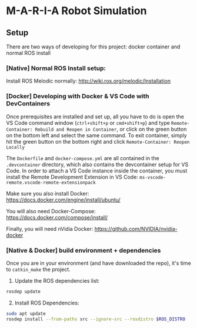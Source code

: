 # M-A-R-I-A Robot Simulation

## Setup
There are two ways of developing for this project: docker container and normal ROS install

### [Native] Normal ROS Install setup:
Install ROS Melodic normally: http://wiki.ros.org/melodic/Installation

### [Docker] Developing with Docker & VS Code with DevContainers

Once prerequisites are installed and set up, all you have to do is open the VS Code command window (`ctrl+shift+p` or `cmd+shift+p`) and type `Remote-Container: Rebuild and Reopen in Container`, or click on the green button on the bottom left and select the same command. To exit container, simply hit the green button on the bottom right and click `Remote-Container: Reopen Locally`

The `Dockerfile` and `docker-compose.yml` are all contained in the `.devcontainer` directory, which also contains the devcontainer setup for VS Code. In order to attach a VS Code instance inside the container, you must install the Remote Development Extension in VS Code: `ms-vscode-remote.vscode-remote-extensionpack`

Make sure you also install Docker: https://docs.docker.com/engine/install/ubuntu/

You will also need Docker-Compose: https://docs.docker.com/compose/install/

Finally, you will need nVidia Docker: https://github.com/NVIDIA/nvidia-docker

### [Native & Docker] build environment + dependencies
Once you are in your environment (and have downloaded the repo), it's time to `catkin_make` the project.
1. Update the ROS dependencies list:
```bash
rosdep update
```
2. Install ROS Dependencies:
```bash
sudo apt update
rosdep install --from-paths src --ignore-src --rosdistro $ROS_DISTRO
```